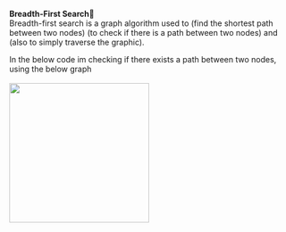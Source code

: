 **Breadth-First Search🛒**<br>
Breadth-first search is a graph algorithm used to (find the shortest path between two nodes) (to check if there is a path between two nodes) and (also to 
simply traverse the graphic).<br>

In the below code im checking if there exists a path between two nodes, using the below graph<br><br>
<img src="https://github.com/TehleelMir/images/blob/main/graph.jpg" width="250">
